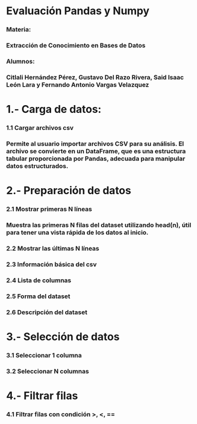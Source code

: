 # Evaluación Pandas y Numpy
### Materia: 
### Extracción de Conocimiento en Bases de Datos
### Alumnos: 
### Citlali Hernández Pérez, Gustavo Del Razo Rivera, Said Isaac León Lara y Fernando Antonio Vargas Velazquez

# 1.- Carga de datos:
### 1.1 Cargar archivos csv
### Permite al usuario importar archivos CSV para su análisis. El archivo se convierte en un DataFrame, que es una estructura tabular proporcionada por Pandas, adecuada para manipular datos estructurados.

# 2.- Preparación de datos
### 2.1 Mostrar primeras N líneas
### Muestra las primeras N filas del dataset utilizando head(n), útil para tener una vista rápida de los datos al inicio.
### 2.2 Mostrar las últimas N líneas
### 2.3 Información básica del csv
### 2.4 Lista de columnas
### 2.5 Forma del dataset
### 2.6 Descripción del dataset

# 3.- Selección de datos
### 3.1 Seleccionar 1 columna
### 3.2 Seleccionar N columnas

# 4.- Filtrar filas
### 4.1 Filtrar filas con condición >, <, ==
